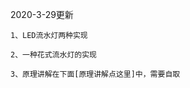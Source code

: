 


2020-3-29更新


    1、LED流水灯两种实现
    
    2、一种花式流水灯的实现
    
    3、原理讲解在下面[原理讲解点这里]中，需要自取
    
    
    
